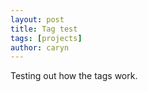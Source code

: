 ```yaml
---
layout: post
title: Tag test
tags: [projects]
author: caryn
---
```


Testing out how the tags work.



